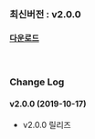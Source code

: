 ### 최신버전 : v2.0.0

#### [다운로드](https://xyuditqzezxs1008973.cdn.ntruss.com/sdk/GamePotSDK_Android_0426.zip)

<br/>

### Change Log

#### v2.0.0 (2019-10-17)

- v2.0.0 릴리즈

